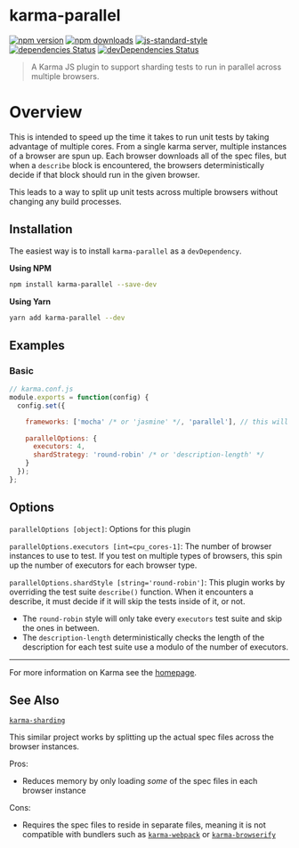 # karma-parallel

[![npm version](https://img.shields.io/npm/v/karma-parallel.svg?style=flat-square)](https://www.npmjs.com/package/karma-parallel)
[![npm downloads](https://img.shields.io/npm/dm/karma-parallel.svg?style=flat-square)](https://www.npmjs.com/package/karma-parallel)
[![js-standard-style](https://img.shields.io/badge/code%20style-standard-brightgreen.svg?style=flat-square)](https://github.com/joeljeske/karma-parallel)
[![dependencies Status](https://david-dm.org/joeljeske/karma-parallel/status.svg)](https://david-dm.org/joeljeske/karma-parallel)
[![devDependencies Status](https://david-dm.org/joeljeske/karma-parallel/dev-status.svg)](https://david-dm.org/joeljeske/karma-parallel?type=dev)

> A Karma JS plugin to support sharding tests to run in parallel across multiple browsers.

# Overview

This is intended to speed up the time it takes to run unit tests by taking advantage of multiple cores. From a single
karma server, multiple instances of a browser are spun up. Each browser downloads all of the spec files, but when a 
`describe` block is encountered, the browsers deterministically decide if that block should run in the given browser. 

This leads to a way to split up unit tests across multiple browsers without changing any build processes. 

## Installation

The easiest way is to install `karma-parallel` as a `devDependency`.

**Using NPM**

```bash
npm install karma-parallel --save-dev
```

**Using Yarn**

```bash
yarn add karma-parallel --dev
```


## Examples

### Basic

```javascript
// karma.conf.js
module.exports = function(config) {
  config.set({

    frameworks: ['mocha' /* or 'jasmine' */, 'parallel'], // this will load the framework and beforeMiddleware
    
    parallelOptions: {
      executors: 4,
      shardStrategy: 'round-robin' /* or 'description-length' */
    }
  });
};
```


## Options

`parallelOptions [object]`: Options for this plugin

`parallelOptions.executors [int=cpu_cores-1]`: The number of browser instances to
use to test. If you test on multiple types of browsers, this spin up the number of 
executors for each browser type. 

`parallelOptions.shardStyle [string='round-robin']`: This plugin works by 
overriding the test suite `describe()` function. When it encounters a describe, it 
must decide if it will skip the tests inside of it, or not. 

* The `round-robin` style will only take every `executors` test suite and skip the ones in between.
* The `description-length` deterministically checks the length of the description for each test suite use a modulo of the number of executors. 



----

For more information on Karma see the [homepage].

## See Also

[`karma-sharding`](https://github.com/rschuft/karma-sharding)

This similar project works by splitting up the actual spec files across the browser instances. 

Pros: 

* Reduces memory by only loading *some* of the spec files in each browser instance

Cons: 

* Requires the spec files to reside in separate files, meaning it is not compatible with bundlers such 
as [`karma-webpack`](https://github.com/webpack-contrib/karma-webpack) or [`karma-browserify`](https://github.com/nikku/karma-browserify)



[homepage]: http://karma-runner.github.com

